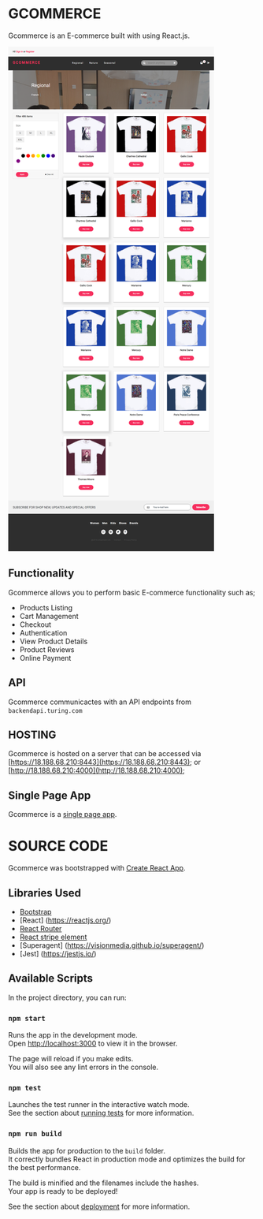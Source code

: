 # GCOMMERCE
Gcommerce is an E-commerce built with using React.js.

![Product Page](/screenshots/homepage.png?raw=true "Product Page")

## Functionality

Gcommerce allows you to perform basic E-commerce functionality such as;
- Products Listing
- Cart Management
- Checkout
- Authentication
- View Product Details
- Product Reviews
- Online Payment

## API
Gcommerce communicactes with an API endpoints from `backendapi.turing.com`

## HOSTING
Gcommerce is hosted on a server that can be accessed via [https://18.188.68.210:8443](https://18.188.68.210:8443); or [http://18.188.68.210:4000](http://18.188.68.210:4000);

## Single Page App
Gcommerce is a [single page app](https://msdn.microsoft.com/en-us/magazine/dn463786.aspx). 

# SOURCE CODE
Gcommerce was bootstrapped with [Create React App](https://github.com/facebook/create-react-app). 

## Libraries Used
- [Bootstrap](https://getbootstrap.com/)
- [React] (https://reactjs.org/)
- [React Router](https://reacttraining.com/react-router/web/guides/quick-start)
- [React stripe element](https://github.com/stripe/react-stripe-elements)
- [Superagent] (https://visionmedia.github.io/superagent/)
- [Jest] (https://jestjs.io/)

## Available Scripts

In the project directory, you can run:

### `npm start`

Runs the app in the development mode.<br>
Open [http://localhost:3000](http://localhost:3000) to view it in the browser.

The page will reload if you make edits.<br>
You will also see any lint errors in the console.

### `npm test`

Launches the test runner in the interactive watch mode.<br>
See the section about [running tests](https://facebook.github.io/create-react-app/docs/running-tests) for more information.

### `npm run build`

Builds the app for production to the `build` folder.<br>
It correctly bundles React in production mode and optimizes the build for the best performance.

The build is minified and the filenames include the hashes.<br>
Your app is ready to be deployed!

See the section about [deployment](https://facebook.github.io/create-react-app/docs/deployment) for more information.

